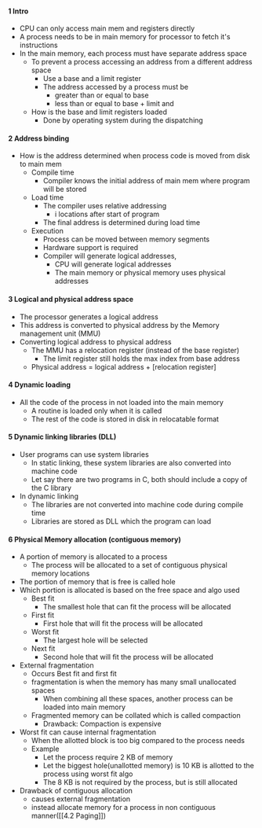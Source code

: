 
#### 1 Intro
- CPU can only access main mem and registers directly
- A process needs to be in main memory for processor to fetch it's instructions
- In the main memory, each process must have separate address space
	- To prevent a process accessing an address from a different address space 
		- Use a base and a limit register
		- The address accessed by a process must be 
			- greater than or equal to base
			- less than or equal to base + limit and
	- How is the base and limit registers loaded
		- Done by operating system during the dispatching

#### 2 Address binding
- How is the address determined when process code is moved from disk to main mem
	- Compile time
		- Compiler knows the initial address of main mem where program will be stored
	- Load time
		- The compiler uses relative addressing 
			- i locations after start of program
		- The final address is determined during load time
	- Execution 
		- Process can be moved between memory segments
		- Hardware support is required
		- Compiler will generate logical addresses, 
			- CPU will generate logical addresses
			- The main memory or physical memory uses physical addresses

#### 3 Logical and physical address space
- The processor generates a logical address
- This address is converted to physical address by the Memory management unit (MMU)
- Converting logical address to physical address
	- The MMU has a relocation register (instead of the base register)
		- The limit register still holds the max index from base address
	- Physical address =  logical address + \[relocation register]

#### 4 Dynamic loading
- All the code of the process in not loaded into the main memory
	- A routine is loaded only when it is called
	- The rest of the code is stored in disk in relocatable format

#### 5 Dynamic linking libraries (DLL)
- User programs can use system libraries
	- In static linking, these system libraries are also converted into machine code
	- Let say there are two programs in C, both should include a copy of the C library
- In dynamic linking
	- The libraries are not converted into machine code during compile time
	- Libraries are stored as DLL which the program can load

#### 6 Physical Memory allocation (contiguous memory)
- A portion of memory is allocated to a process
	- The process will be allocated to a set of contiguous physical memory locations
- The portion of memory that is free is called hole
- Which portion is allocated is based on the free space and algo used
	- Best fit
		- The smallest hole that can fit the process will be allocated
	- First fit
		- First hole that will fit the process will be allocated 
	- Worst fit
		- The largest hole will be selected
	- Next fit
		- Second hole that will fit the process will be allocated
- External fragmentation
	- Occurs Best fit and first fit 
	- fragmentation is when the memory has many small unallocated spaces
		- When combining all these spaces, another process can be loaded into main memory
	- Fragmented memory can be collated which is called compaction
		- Drawback: Compaction is expensive
- Worst fit can cause internal fragmentation
	- When the allotted block is too big compared to the process needs
	- Example
		- Let the process require 2 KB of memory
		- Let the biggest hole(unallotted memory) is 10 KB is allotted to the process using worst fit algo
		- The 8 KB is not required by the process, but is still allocated
- Drawback of contiguous allocation
	- causes external fragmentation
	- instead allocate memory for a process in non contiguous manner([[4.2 Paging]])